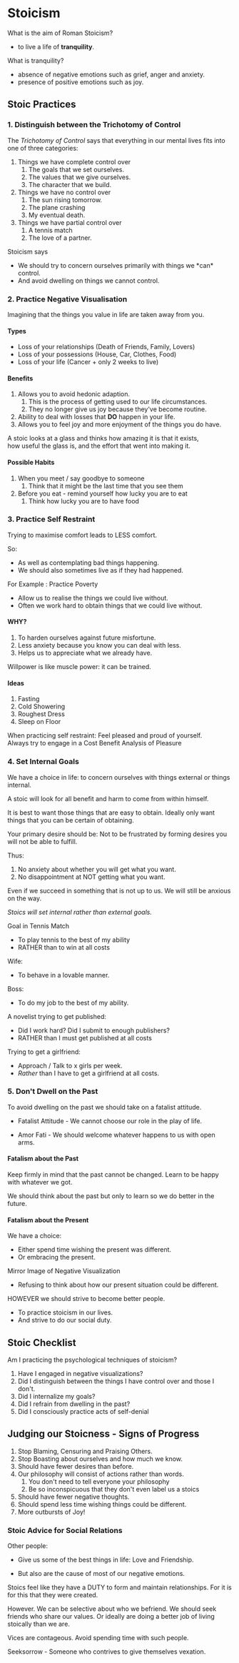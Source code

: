 # Stoicism

What is the aim of Roman Stoicism?

* to live a life of **tranquility**.

What is tranquility?

* absence of negative emotions such as grief, anger and anxiety.
* presence of positive emotions such as joy.

## Stoic Practices

### 1. Distinguish between the Trichotomy of Control

The _Trichotomy of Control_ says that everything in our mental lives fits into one of three categories:

1. Things we have complete control over
   1. The goals that we set ourselves.
   2. The values that we give ourselves.
   3. The character that we build.
2. Things we have no control over
   1. The sun rising tomorrow.
   2. The plane crashing
   3. My eventual death.
3. Things we have partial control over
   1. A tennis match
   2. The love of a partner.

Stoicism says

* We should try to concern ourselves primarily with things we \*can\* control.
* And avoid dwelling on things we cannot control.

### 2. Practice Negative Visualisation

Imagining that the things you value in life are taken away from you.

#### Types

* Loss of your relationships \(Death of Friends, Family, Lovers\)
* Loss of your possessions \(House, Car, Clothes, Food\)
* Loss of your life \(Cancer + only 2 weeks to live\)

#### Benefits

1. Allows you to avoid hedonic adaption.
   1. This is the process of getting used to our life circumstances.
   2. They no longer give us joy because they've become routine.
2. Ability to deal with losses that **DO** happen in your life.
3. Allows you to feel joy and more enjoyment of the things you do have.

A stoic looks at a glass and thinks how amazing it is that it exists,  
how useful the glass is, and the effort that went into making it.

#### Possible Habits

1. When you meet / say goodbye to someone
   1. Think that it might be the last time that you see them
2. Before you eat - remind yourself how lucky you are to eat
   1. Think how lucky you are to have food

### 3. Practice Self Restraint

Trying to maximise comfort leads to LESS comfort.

So:

* As well as contemplating bad things happening.
* We should also sometimes live as if they had happened.

For Example : Practice Poverty

* Allow us to realise the things we could live without.
* Often we work hard to obtain things that we could live without.

#### WHY?

1. To harden ourselves against future misfortune.
2. Less anxiety because you know you can deal with less.
3. Helps us to appreciate what we already have.

Willpower is like muscle power: it can be trained.

#### Ideas

1. Fasting
2. Cold Showering
3. Roughest Dress
4. Sleep on Floor

When practicing self restraint: Feel pleased and proud of yourself.  
Always try to engage in a Cost Benefit Analysis of Pleasure

### 4. Set Internal Goals

We have a choice in life: to concern ourselves with things external or things internal.

A stoic will look for all benefit and harm to come from within himself.

It is best to want those things that are easy to obtain.
Ideally only want things that you can be certain of obtaining.

Your primary desire should be:
Not to be frustrated by forming desires you will not be able to fulfill.

Thus:
1. No anxiety about whether you will get what you want.
2. No disappointment at NOT getting what you want.

Even if we succeed in something that is not up to us.
We will still be anxious on the way.

*Stoics will set internal rather than external goals.*

Goal in Tennis Match
* To play tennis to the best of my ability
* RATHER than to win at all costs

Wife:
* To behave in a lovable manner.  

Boss:
* To do my job to the best of my ability.

A novelist trying to get published:
* Did I work hard? Did I submit to enough publishers?
* RATHER than I must get published at all costs

Trying to get a girlfriend:
* Approach / Talk to x girls per week.
* *Rather* than I have to get a girlfriend at all costs.

### 5. Don't Dwell on the Past

To avoid dwelling on the past we should take on a fatalist attitude.

* Fatalist Attitude - We cannot choose our role in the play of life.

* Amor Fati - We should welcome whatever happens to us with open arms.

#### Fatalism about the Past
Keep firmly in mind that the past cannot be changed.
Learn to be happy with whatever we got.

We should think about the past but only to learn so we do better in
the future.

#### Fatalism about the Present
We have a choice:
* Either spend time wishing the present was different.
* Or embracing the present.

Mirror Image of Negative Visualization
* Refusing to think about how our present situation could be different.

HOWEVER we should strive to become better people.
* To practice stoicism in our lives.
* And strive to do our social duty.


## Stoic Checklist
Am I practicing the psychological techniques of stoicism?

1. Have I engaged in negative visualizations?
2. Did I distinguish between the things I have control over and those I don't.
3. Did I internalize my goals?
4. Did I refrain from dwelling in the past?
5. Did I consciously practice acts of self-denial

## Judging our Stoicness - Signs of Progress
1. Stop Blaming, Censuring and Praising Others.
2. Stop Boasting about ourselves and how much we know.
3. Should have fewer desires than before.
4. Our philosophy will consist of actions rather than words.
   1. You don't need to tell everyone your philosophy
   2. Be so inconspicuous that they don't even label us a stoics
5. Should have fewer negative thoughts.
6. Should spend less time wishing things could be different.
7. More outbursts of Joy!

### Stoic Advice for Social Relations
Other people:
+ Give us some of the best things in life: Love and Friendship.
- But also are the cause of most of our negative emotions.

Stoics feel like they have a DUTY to form and maintain relationships.
For it is for this that they were created.

However. We can be selective about who we befriend.
We should seek friends who share our values.
Or ideally are doing a better job of living stoically than we are.

Vices are contageous. Avoid spending time with such people.

Seeksorrow - Someone who contrives to give themselves vexation.
